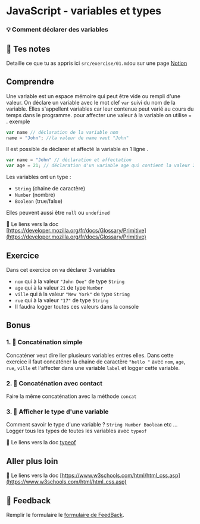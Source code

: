 # JavaScript - variables et types
### 💡 Comment déclarer des variables

## 📝 Tes notes

Detaille ce que tu as appris ici `src/exercise/01.md`ou sur une page [Notion](https://go.mikecodeur.com/course-notes-template)

## Comprendre

Une variable est un espace mémoire qui peut être vide ou rempli d'une valeur. On déclare un variable avec le mot clef `var` suivi du nom de la variable. Elles s'appellent variables car leur contenue peut varié au cours du temps dans le programme. pour affecter une valeur à la variable on utilise `=` . exemple

```jsx
var name // déclaration de la variable nom 
name = "John"; //la valeur de name vaut "John"

```

Il est possible de déclarer et affecté la variable en 1 ligne .

```jsx
var name = "John" // déclaration et affectation
var age = 21; // déclaration d'un variable age qui contient la valeur 21
```

Les variables ont un type : 

- `String` (chaine de caractère)
- `Number` (nombre)
- `Boolean` (true/false)

Elles peuvent aussi être `null` ou `undefined`

📑 Le liens vers la doc [https://developer.mozilla.org/fr/docs/Glossary/Primitive](https://developer.mozilla.org/fr/docs/Glossary/Primitive)

## Exercice

Dans cet exercice on va déclarer 3 variables

- `nom` qui à la valeur `"John Doe"` de type `String`
- `age` qui à la valeur `21` de type `Number`
- `ville` qui à la valeur `"New York"` de type `String`
- `rue` qui à la valeur `"17"` de type `String`
- Il faudra logger toutes ces valeurs dans la console

## Bonus

### 1. 🚀 Concaténation simple

Concaténer veut dire lier plusieurs variables entres elles. Dans cette exercice il faut concaténer la chaine de caractère `"hello "` avec `nom`, `age`, `rue`, `ville` et l'affecter dans une variable `label` et logger cette variable.

### 2. 🚀 Concaténation avec contact

Faire la même concaténation avec la méthode `concat`

### 3. 🚀 Afficher le type d'une variable

Comment savoir le type d'une variable ? `String Number Boolean` etc ... Logger tous les types de toutes les variables avec `typeof`

📑 Le liens vers la doc [typeof](https://developer.mozilla.org/fr/docs/Web/JavaScript/Reference/Operators/typeof)

## Aller plus loin

📑 Le liens vers la doc [https://www.w3schools.com/html/html_css.asp](https://www.w3schools.com/html/html_css.asp)

## 🐜 Feedback

Remplir le formulaire le [formulaire de FeedBack](https://go.mikecodeur.com/cours-react-avis).